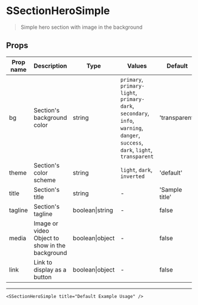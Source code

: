 # SSectionHeroSimple

> Simple hero section with image in the background

## Props

| Prop name | Description                                     | Type            | Values                                                                                                                          | Default        |
| --------- | ----------------------------------------------- | --------------- | ------------------------------------------------------------------------------------------------------------------------------- | -------------- |
| bg        | Section's background color                      | string          | `primary`, `primary-light`, `primary-dark`, `secondary`, `info`, `warning`, `danger`, `success`, `dark`, `light`, `transparent` | 'transparent'  |
| theme     | Section's color scheme                          | string          | `light`, `dark`, `inverted`                                                                                                     | 'default'      |
| title     | Section's title                                 | string          | -                                                                                                                               | 'Sample title' |
| tagline   | Section's tagline                               | boolean\|string | -                                                                                                                               | false          |
| media     | Image or video Object to show in the background | boolean\|object | -                                                                                                                               | false          |
| link      | Link to display as a button                     | boolean\|object | -                                                                                                                               | false          |

---

```vue live
<SSectionHeroSimple title="Default Example Usage" />
```
